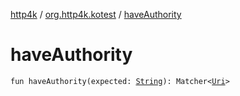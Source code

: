 [http4k](../index.md) / [org.http4k.kotest](index.md) / [haveAuthority](./have-authority.md)

# haveAuthority

`fun haveAuthority(expected: `[`String`](https://kotlinlang.org/api/latest/jvm/stdlib/kotlin/-string/index.html)`): Matcher<`[`Uri`](../org.http4k.core/-uri/index.md)`>`